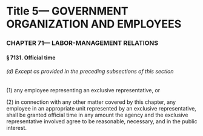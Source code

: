 
# Title 5— GOVERNMENT ORGANIZATION AND EMPLOYEES
### CHAPTER 71— LABOR-MANAGEMENT RELATIONS
#### § 7131. Official time
###### (d) Except as provided in the preceding subsections of this section

(1) any employee representing an exclusive representative, or

(2) in connection with any other matter covered by this chapter, any employee in an appropriate unit represented by an exclusive representative, shall be granted official time in any amount the agency and the exclusive representative involved agree to be reasonable, necessary, and in the public interest.
